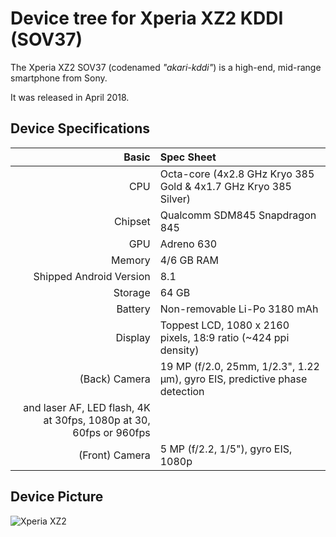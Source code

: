 # Device tree for Xperia XZ2 KDDI (SOV37)

The Xperia XZ2 SOV37 (codenamed _"akari-kddi"_) is a high-end, mid-range smartphone from Sony.

It was released in April 2018.

## Device Specifications

|                   Basic | Spec Sheet                                                                 |
| ----------------------: | :--------------------------------------------------------------------------|
|                     CPU | Octa-core (4x2.8 GHz Kryo 385 Gold & 4x1.7 GHz Kryo 385 Silver)            |
|                 Chipset | Qualcomm SDM845 Snapdragon 845                                             |
|                     GPU | Adreno 630                                                                 |
|                  Memory | 4/6 GB RAM                                                                 |
| Shipped Android Version | 8.1                                                                        |
|                 Storage | 64 GB                                                                      |
|                 Battery | Non-removable Li-Po 3180 mAh                                               |
|                 Display | Toppest LCD, 1080 x 2160 pixels, 18:9 ratio (~424 ppi density)             |
|           (Back) Camera | 19 MP (f/2.0, 25mm, 1/2.3", 1.22 µm), gyro EIS, predictive phase detection |
and laser AF, LED flash, 4K at 30fps, 1080p at 30, 60fps or 960fps         |
|          (Front) Camera | 5 MP (f/2.2, 1/5"), gyro EIS, 1080p                                        |

## Device Picture
![Xperia XZ2](https://images-na.ssl-images-amazon.com/images/I/71nC8hZVTIL._SL1500_.jpg "Xperia XZ2")